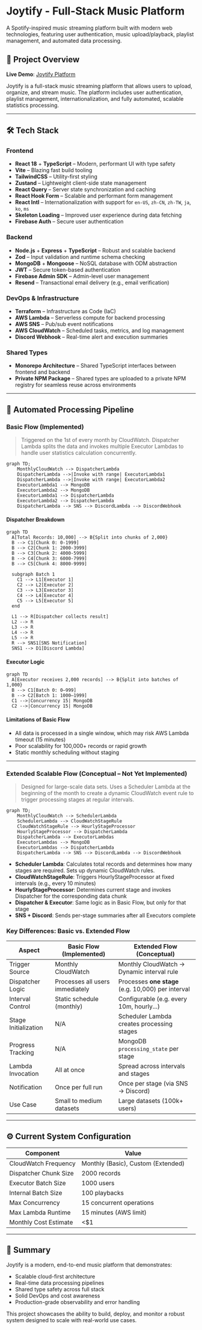 # Joytify - Full-Stack Music Platform

A Spotify-inspired music streaming platform built with modern web technologies, featuring user authentication, music upload/playback, playlist management, and automated data processing.

## 🎯 Project Overview

**Live Demo**: [Joytify Platform](https://joytify.vercel.app)

Joytify is a full-stack music streaming platform that allows users to upload, organize, and stream music. The platform includes user authentication, playlist management, internationalization, and fully automated, scalable statistics processing.

---

## 🛠️ Tech Stack

### Frontend

- **React 18** + **TypeScript** – Modern, performant UI with type safety
- **Vite** – Blazing fast build tooling
- **TailwindCSS** – Utility-first styling
- **Zustand** – Lightweight client-side state management
- **React Query** – Server state synchronization and caching
- **React Hook Form** – Scalable and performant form management
- **React Intl** – Internationalization with support for `en-US`, `zh-CN`, `zh-TW`, `ja`, `ko`, `ms`
- **Skeleton Loading** – Improved user experience during data fetching
- **Firebase Auth** – Secure user authentication

### Backend

- **Node.js** + **Express** + **TypeScript** – Robust and scalable backend
- **Zod** – Input validation and runtime schema checking
- **MongoDB** + **Mongoose** – NoSQL database with ODM abstraction
- **JWT** – Secure token-based authentication
- **Firebase Admin SDK** – Admin-level user management
- **Resend** – Transactional email delivery (e.g., email verification)

### DevOps & Infrastructure

- **Terraform** – Infrastructure as Code (IaC)
- **AWS Lambda** – Serverless compute for backend processing
- **AWS SNS** – Pub/sub event notifications
- **AWS CloudWatch** – Scheduled tasks, metrics, and log management
- **Discord Webhook** – Real-time alert and execution summaries

### Shared Types

- **Monorepo Architecture** – Shared TypeScript interfaces between frontend and backend
- **Private NPM Package** – Shared types are uploaded to a private NPM registry for seamless reuse across environments

---

## 🔄 Automated Processing Pipeline

### Basic Flow (Implemented)

> Triggered on the 1st of every month by CloudWatch. Dispatcher Lambda splits the data and invokes multiple Executor Lambdas to handle user statistics calculation concurrently.

```mermaid
graph TD;
    MonthlyCloudWatch --> DispatcherLambda
    DispatcherLambda -->|Invoke with range| ExecutorLambda1
    DispatcherLambda -->|Invoke with range| ExecutorLambda2
    ExecutorLambda1 --> MongoDB
    ExecutorLambda2 --> MongoDB
    ExecutorLambda1 --> DispatcherLambda
    ExecutorLambda2 --> DispatcherLambda
    DispatcherLambda --> SNS --> DiscordLambda --> DiscordWebhook
```

#### Dispatcher Breakdown

```mermaid
graph TD
  A[Total Records: 10,000] --> B{Split into chunks of 2,000}
  B --> C1[Chunk 0: 0-1999]
  B --> C2[Chunk 1: 2000-3999]
  B --> C3[Chunk 2: 4000-5999]
  B --> C4[Chunk 3: 6000-7999]
  B --> C5[Chunk 4: 8000-9999]

  subgraph Batch 1
    C1 --> L1[Executor 1]
    C2 --> L2[Executor 2]
    C3 --> L3[Executor 3]
    C4 --> L4[Executor 4]
    C5 --> L5[Executor 5]
  end

  L1 --> R[Dispatcher collects result]
  L2 --> R
  L3 --> R
  L4 --> R
  L5 --> R
  R --> SNS1[SNS Notification]
  SNS1 --> D1[Discord Lambda]
```

#### Executor Logic

```mermaid
graph TD
  A[Executor receives 2,000 records] --> B{Split into batches of 1,000}
  B --> C1[Batch 0: 0–999]
  B --> C2[Batch 1: 1000–1999]
  C1 -->|Concurrency 15| MongoDB
  C2 -->|Concurrency 15| MongoDB
```

#### Limitations of Basic Flow

- All data is processed in a single window, which may risk AWS Lambda timeout (15 minutes)
- Poor scalability for 100,000+ records or rapid growth
- Static monthly scheduling without staging

---

### Extended Scalable Flow (Conceptual – Not Yet Implemented)

> Designed for large-scale data sets. Uses a Scheduler Lambda at the beginning of the month to create a dynamic CloudWatch event rule to trigger processing stages at regular intervals.

```mermaid
graph TD;
    MonthlyCloudWatch --> SchedulerLambda
    SchedulerLambda --> CloudWatchStageRule
    CloudWatchStageRule --> HourlyStageProcessor
    HourlyStageProcessor --> DispatcherLambda
    DispatcherLambda --> ExecutorLambdas
    ExecutorLambdas --> MongoDB
    ExecutorLambdas --> DispatcherLambda
    DispatcherLambda --> SNS --> DiscordLambda --> DiscordWebhook
```

- **Scheduler Lambda**: Calculates total records and determines how many stages are required. Sets up dynamic CloudWatch rules.
- **CloudWatchStageRule**: Triggers HourlyStageProcessor at fixed intervals (e.g., every 10 minutes)
- **HourlyStageProcessor**: Determines current stage and invokes Dispatcher for the corresponding data chunk
- **Dispatcher & Executor**: Same logic as in Basic Flow, but only for that stage
- **SNS + Discord**: Sends per-stage summaries after all Executors complete

### Key Differences: Basic vs. Extended Flow

| Aspect               | Basic Flow (Implemented)        | Extended Flow (Conceptual)                         |
| -------------------- | ------------------------------- | -------------------------------------------------- |
| Trigger Source       | Monthly CloudWatch              | Monthly CloudWatch → Dynamic interval rule         |
| Dispatcher Logic     | Processes all users immediately | Processes **one stage** (e.g. 10,000) per interval |
| Interval Control     | Static schedule (monthly)       | Configurable (e.g. every 10m, hourly...)           |
| Stage Initialization | N/A                             | Scheduler Lambda creates processing stages         |
| Progress Tracking    | N/A                             | MongoDB `processing_state` per stage               |
| Lambda Invocation    | All at once                     | Spread across intervals and stages                 |
| Notification         | Once per full run               | Once per stage (via SNS → Discord)                 |
| Use Case             | Small to medium datasets        | Large datasets (100k+ users)                       |

---

## ⚙️ Current System Configuration

| Component             | Value                              |
| --------------------- | ---------------------------------- |
| CloudWatch Frequency  | Monthly (Basic), Custom (Extended) |
| Dispatcher Chunk Size | 2000 records                       |
| Executor Batch Size   | 1000 users                         |
| Internal Batch Size   | 100 playbacks                      |
| Max Concurrency       | 15 concurrent operations           |
| Max Lambda Runtime    | 15 minutes (AWS limit)             |
| Monthly Cost Estimate | <$1                                |

---

## 🚀 Summary

Joytify is a modern, end-to-end music platform that demonstrates:

- Scalable cloud-first architecture
- Real-time data processing pipelines
- Shared type safety across full stack
- Solid DevOps and cost awareness
- Production-grade observability and error handling

This project showcases the ability to build, deploy, and monitor a robust system designed to scale with real-world use cases.
